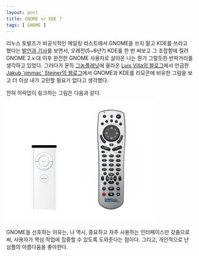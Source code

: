 ```yaml
---
layout: post
title: GNOME or KDE ?
tags: [ GNOME ]
---
```


리누스 토발즈가 비공식적인 메일링 리스트에서 GNOME을 쓰지 말고 KDE를 쓰라고 했다는 [발언과 기사](http://linux.slashdot.org/article.pl?sid=05/12/13/1340215&tid=121&tid=131&tid=189&tid=106)를 보면서, 오래전(5~6년?) KDE를 한 번 써보고 그 조잡함에 질려 GNOME 2.x 대 이후 완전한 GNOME 사용자로 살아온 나는 뭔가 그럴듯한 반박거리를 생각하고 있었다. 그러다가 문득 [그놈플래닛](http://planet.gnome.org/)에 올라온 [Luis Villa의 블로그](http://tieguy.org/blog/index.cgi/523)에서 언급한 [Jakub 'jimmac' Steiner의 웹로그](http://jimmac.musichall.cz/weblog.php/Design/MoreFeatures.php)에서 GNOME과 KDE를 리모콘에 비유한 그림을 보고 더 이상 내가 고민할 필요가 없다고 생각했다.

전혀 허락없이 링크하는 그림은 다음과 같다.

![](/figures/tworemotes.png "리모컨 두 개")

GNOME을 선호하는 이유는, 나 역시, 중요하고 자주 사용하는 인터페이스만 갖춤으로써, 사용자가 핵심 작업에 집중할 수 있도록 도와준다는 점이다. 그리고, 개인적으로 난 심플의 아름다움을 좋아한다.
